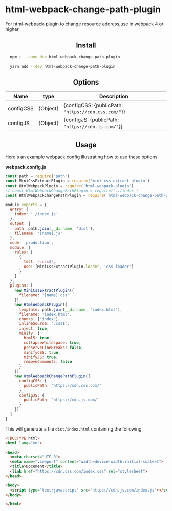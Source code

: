 # html-webpack-change-path-plugin

For html-webpack-plugin to change resource address,use in webpack 4 or higher

<h2 align="center">Install</h2>

```bash
  npm i --save-dev html-webpack-change-path-plugin
```

```bash
  yarn add --dev html-webpack-change-path-plugin
```

<h2 align="center">Options</h2>

| Name      | type     | Description                                          |
| --------- | -------- | ---------------------------------------------------- |
| configCSS | {Object} | {configCSS: {publicPath:  `"https://cdn.css.com/"`}} |
| configJS  | {Object} | {configJS: {publicPath:  `"https://cdn.js.com/"`}}   |


<h2 align="center">Usage</h2>
Here's an example webpack config illustrating how to use these options

**webpack.config.js**
```js
const path = require('path')
const MiniCssExtractPlugin = require('mini-css-extract-plugin')
const HtmlWebpackPlugin = require('html-webpack-plugin')
// const HtmlWebpackChangePathPlugin = require('../index')
const HtmlWebpackChangePathPlugin = require('html-webpack-change-path-plugin')

module.exports = {
  entry: {
    index: './index.js'
  },
  output: {
    path: path.join(__dirname, 'dist'),
    filename: '[name].js'
  },
  mode: 'production',
  module: {
    rules: [
      {
        test: /.css$/,
        use: [MiniCssExtractPlugin.loader, 'css-loader']
      }
    ]
  },
  plugins: [
    new MiniCssExtractPlugin({
      filename: '[name].css'
    }),
    new HtmlWebpackPlugin({
      template: path.join(__dirname, 'index.html'),
      filename: 'index.html',
      chunks: ['index'],
      inlineSource: '.css$',
      inject: true,
      minify: {
        html5: true,
        collapseWhitespace: true,
        preserveLineBreaks: false,
        minifyCSS: true,
        minifyJS: true,
        removeComments: false
      }
    }),
    new HtmlWebpackChangePathPlugin({
      configCSS: {
        publicPath: 'https://cdn.css.com/'
      },
      configJS: {
        publicPath: 'https://cdn.js.com/'
      }
    })
  ]
}

```

This will generate a file `dist/index.html` containing the following

```html
<!DOCTYPE html>
<html lang="en">

<head>
  <meta charset="UTF-8">
  <meta name="viewport" content="width=device-width,initial-scale=1">
  <title>Document</title>
  <link href="https://cdn.css.com/index.css" rel="stylesheet">
</head>

<body>
  <script type="text/javascript" src="https://cdn.js.com/index.js"></script>
</body>

</html>
```
